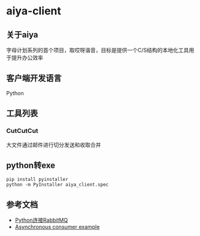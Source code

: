 # aiya-client

## 关于aiya
字母计划系列的首个项目，取哎呀谐音，目标是提供一个C/S结构的本地化工具用于提升办公效率
## 客户端开发语言
Python
## 工具列表
### CutCutCut
大文件通过邮件进行切分发送和收取合并
## python转exe
~~~
pip install pyinstaller
python -m PyInstaller aiya_client.spec
~~~
## 参考文档
* [Python连接RabbitMQ](https://www.rabbitmq.com/tutorials/tutorial-one-python.html)
* [Asynchronous consumer example](https://github.com/pika/pika/blob/master/examples/asynchronous_consumer_example.py)